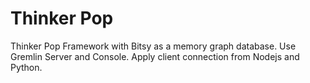 #  Thinker Pop

Thinker Pop Framework with Bitsy as a memory graph database. 
Use Gremlin  Server and Console.
Apply client connection from Nodejs and Python.